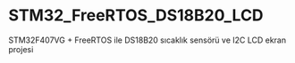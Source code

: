 # STM32_FreeRTOS_DS18B20_LCD
STM32F407VG + FreeRTOS ile DS18B20 sıcaklık sensörü ve I2C LCD ekran projesi
